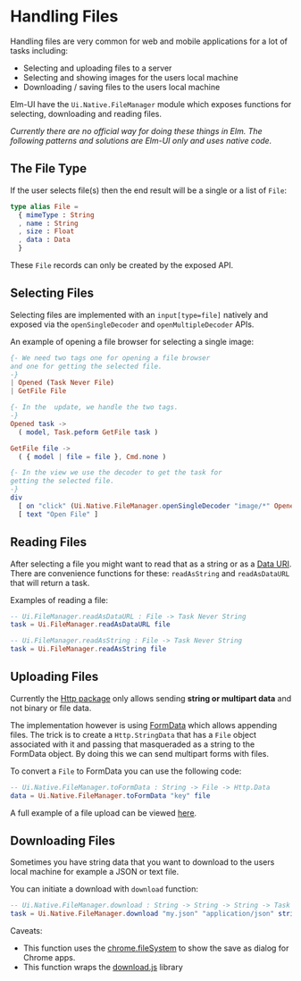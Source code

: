 # Handling Files
Handling files are very common for web and mobile applications for a lot of
tasks including:
- Selecting and uploading files to a server
- Selecting and showing images for the users local machine
- Downloading / saving files to the users local machine

Elm-UI have the `Ui.Native.FileManager` module which exposes functions for
selecting, downloading and reading files.

_Currently there are no official way for doing these things in Elm. The
following patterns and solutions are Elm-UI only and uses native code._

## The File Type
If the user selects file(s) then the end result will be a single or a
list of `File`:

```elm
type alias File =
  { mimeType : String
  , name : String
  , size : Float
  , data : Data
  }
```

These `File` records can only be created by the exposed API.

## Selecting Files
Selecting files are implemented with an `input[type=file]` natively and exposed
via the `openSingleDecoder` and `openMultipleDecoder` APIs.

An example of opening a file browser for selecting a single image:
```elm
{- We need two tags one for opening a file browser
and one for getting the selected file.
-}
| Opened (Task Never File)
| GetFile File

{- In the  update, we handle the two tags.
-}
Opened task ->
  ( model, Task.peform GetFile task )

GetFile file ->
  ( { model | file = file }, Cmd.none )

{- In the view we use the decoder to get the task for
getting the selected file.
-}
div
  [ on "click" (Ui.Native.FileManager.openSingleDecoder "image/*" Opened) ]
  [ text "Open File" ]
```

## Reading Files
After selecting a file you might want to read that as a string or as a
[Data URI](https://en.wikipedia.org/wiki/Data_URI_scheme). There are convenience
functions for these: `readAsString` and `readAsDataURL` that will return a task.

Examples of reading a file:
```elm
-- Ui.FileManager.readAsDataURL : File -> Task Never String
task = Ui.FileManager.readAsDataURL file

-- Ui.FileManager.readAsString : File -> Task Never String
task = Ui.FileManager.readAsString file
```

## Uploading Files
Currently the [Http package](http://package.elm-lang.org/packages/evancz/elm-http/3.0.1)
only allows sending **string or multipart data** and not binary or file data.

The implementation however is using [FormData](https://developer.mozilla.org/en/docs/Web/API/FormData)
which allows appending files. The trick is to create a `Http.StringData` that
has a `File` object associated with it and passing that masqueraded as a string
to the FormData object. By doing this we can send multipart forms with files.

To convert a `File` to FormData you can use the following code:
```elm
-- Ui.Native.FileManager.toFormData : String -> File -> Http.Data
data = Ui.Native.FileManager.toFormData "key" file
```

A full example of a file upload can be viewed [here](https://github.com/gdotdesign/elm-ui-examples/tree/master/file-upload).

## Downloading Files
Sometimes you have string data that you want to download to the users local
machine for example a JSON or text file.

You can initiate a download with `download` function:
```elm
-- Ui.Native.FileManager.download : String -> String -> String -> Task Never String
task = Ui.Native.FileManager.download "my.json" "application/json" stringData
```

Caveats:
- This function uses the [chrome.fileSystem](https://developer.chrome.com/apps/fileSystem)
	to show the save as dialog for Chrome apps.
- This function wraps the [download.js](http://danml.com/download.html) library
